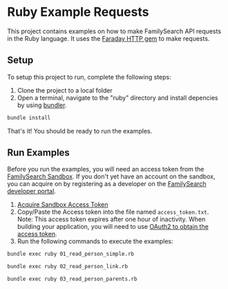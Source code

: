 # Ruby Example Requests
This project contains examples on how to make FamilySearch API requests in the Ruby language. It uses the [Faraday HTTP gem](https://github.com/lostisland/faraday) to make requests.

## Setup

To setup this project to run, complete the following steps:

1. Clone the project to a local folder
2. Open a terminal, navigate to the "ruby" directory and install depencies by using [bundler](http://bundler.io).

```bash
bundle install
```

That's it! You should be ready to run the examples.

## Run Examples

Before you run the examples, you will need an access token from the [FamilySearch Sandbox](https://sandbox.familysearch.org/platform/). If you don't yet have an account on the sandbox, you can acquire on by registering as a developer on the [FamilySearch developer portal](https://familysearch.org/developers/). 

1. [Acquire Sandbox Access Token](https://sandbox.familysearch.org/platform/)
2. Copy/Paste the Access token into the file named `access_token.txt`. Note: This access token expires after one hour of inactivity. When building your application, you will need to use [OAuth2 to obtain the access token](https://familysearch.org/developers/docs/guides/authentication).
3. Run the following commands to execute the examples:

```bash
bundle exec ruby 01_read_person_simple.rb
```

```bash
bundle exec ruby 02_read_person_link.rb
```

```bash
bundle exec ruby 03_read_person_parents.rb
```


